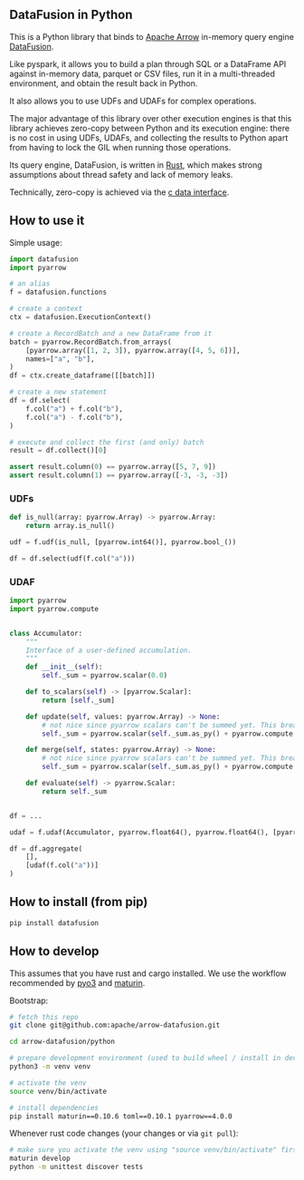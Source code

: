 <!---
  Licensed to the Apache Software Foundation (ASF) under one
  or more contributor license agreements.  See the NOTICE file
  distributed with this work for additional information
  regarding copyright ownership.  The ASF licenses this file
  to you under the Apache License, Version 2.0 (the
  "License"); you may not use this file except in compliance
  with the License.  You may obtain a copy of the License at

    http://www.apache.org/licenses/LICENSE-2.0

  Unless required by applicable law or agreed to in writing,
  software distributed under the License is distributed on an
  "AS IS" BASIS, WITHOUT WARRANTIES OR CONDITIONS OF ANY
  KIND, either express or implied.  See the License for the
  specific language governing permissions and limitations
  under the License.
-->

## DataFusion in Python

This is a Python library that binds to [Apache Arrow](https://arrow.apache.org/) in-memory query engine [DataFusion](https://github.com/apache/arrow/tree/master/rust/datafusion).

Like pyspark, it allows you to build a plan through SQL or a DataFrame API against in-memory data, parquet or CSV files, run it in a multi-threaded environment, and obtain the result back in Python.

It also allows you to use UDFs and UDAFs for complex operations.

The major advantage of this library over other execution engines is that this library achieves zero-copy between Python and its execution engine: there is no cost in using UDFs, UDAFs, and collecting the results to Python apart from having to lock the GIL when running those operations.

Its query engine, DataFusion, is written in [Rust](https://www.rust-lang.org/), which makes strong assumptions about thread safety and lack of memory leaks.

Technically, zero-copy is achieved via the [c data interface](https://arrow.apache.org/docs/format/CDataInterface.html).

## How to use it

Simple usage:

```python
import datafusion
import pyarrow

# an alias
f = datafusion.functions

# create a context
ctx = datafusion.ExecutionContext()

# create a RecordBatch and a new DataFrame from it
batch = pyarrow.RecordBatch.from_arrays(
    [pyarrow.array([1, 2, 3]), pyarrow.array([4, 5, 6])],
    names=["a", "b"],
)
df = ctx.create_dataframe([[batch]])

# create a new statement
df = df.select(
    f.col("a") + f.col("b"),
    f.col("a") - f.col("b"),
)

# execute and collect the first (and only) batch
result = df.collect()[0]

assert result.column(0) == pyarrow.array([5, 7, 9])
assert result.column(1) == pyarrow.array([-3, -3, -3])
```

### UDFs

```python
def is_null(array: pyarrow.Array) -> pyarrow.Array:
    return array.is_null()

udf = f.udf(is_null, [pyarrow.int64()], pyarrow.bool_())

df = df.select(udf(f.col("a")))
```

### UDAF

```python
import pyarrow
import pyarrow.compute


class Accumulator:
    """
    Interface of a user-defined accumulation.
    """
    def __init__(self):
        self._sum = pyarrow.scalar(0.0)

    def to_scalars(self) -> [pyarrow.Scalar]:
        return [self._sum]

    def update(self, values: pyarrow.Array) -> None:
        # not nice since pyarrow scalars can't be summed yet. This breaks on `None`
        self._sum = pyarrow.scalar(self._sum.as_py() + pyarrow.compute.sum(values).as_py())

    def merge(self, states: pyarrow.Array) -> None:
        # not nice since pyarrow scalars can't be summed yet. This breaks on `None`
        self._sum = pyarrow.scalar(self._sum.as_py() + pyarrow.compute.sum(states).as_py())

    def evaluate(self) -> pyarrow.Scalar:
        return self._sum


df = ...

udaf = f.udaf(Accumulator, pyarrow.float64(), pyarrow.float64(), [pyarrow.float64()])

df = df.aggregate(
    [],
    [udaf(f.col("a"))]
)
```

## How to install (from pip)

```bash
pip install datafusion
```

## How to develop

This assumes that you have rust and cargo installed. We use the workflow recommended by [pyo3](https://github.com/PyO3/pyo3) and [maturin](https://github.com/PyO3/maturin).

Bootstrap:

```bash
# fetch this repo
git clone git@github.com:apache/arrow-datafusion.git

cd arrow-datafusion/python

# prepare development environment (used to build wheel / install in development)
python3 -m venv venv

# activate the venv
source venv/bin/activate

# install dependencies
pip install maturin==0.10.6 toml==0.10.1 pyarrow==4.0.0
```

Whenever rust code changes (your changes or via `git pull`):

```bash
# make sure you activate the venv using "source venv/bin/activate" first
maturin develop
python -m unittest discover tests
```
